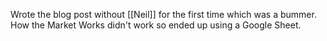 Wrote the blog post without [[Neil]] for the first time which was a bummer. How the Market Works didn't work so ended up using a Google Sheet. 